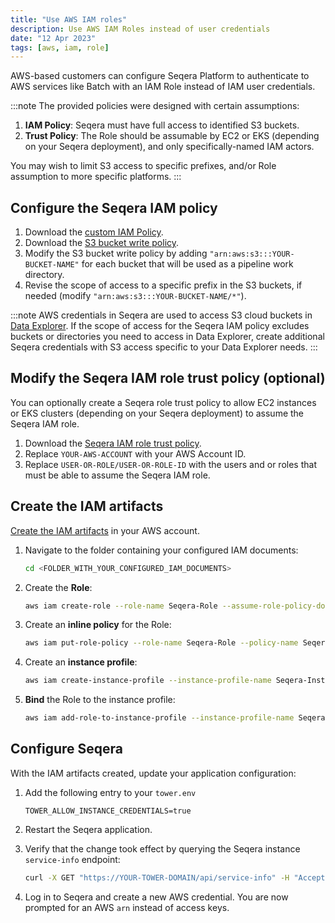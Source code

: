 ```yaml
---
title: "Use AWS IAM roles"
description: Use AWS IAM Roles instead of user credentials
date: "12 Apr 2023"
tags: [aws, iam, role]
---
```


AWS-based customers can configure Seqera Platform to authenticate to AWS services like Batch with an IAM Role instead of IAM user credentials.

:::note
The provided policies were designed with certain assumptions:

1. **IAM Policy**: Seqera must have full access to identified S3 buckets.
2. **Trust Policy**: The Role should be assumable by EC2 or EKS (depending on your Seqera deployment), and only specifically-named IAM actors.

You may wish to limit S3 access to specific prefixes, and/or Role assumption to more specific platforms.
:::

## Configure the Seqera IAM policy

1. Download the [custom IAM Policy](https://github.com/seqeralabs/nf-tower-aws/blob/master/forge/forge-policy.json).
1. Download the [S3 bucket write policy](https://github.com/seqeralabs/nf-tower-aws/blob/master/launch/s3-bucket-write.json).
1. Modify the S3 bucket write policy by adding `"arn:aws:s3:::YOUR-BUCKET-NAME"` for each bucket that will be used as a pipeline work directory. 
1. Revise the scope of access to a specific prefix in the S3 buckets, if needed (modify `"arn:aws:s3:::YOUR-BUCKET-NAME/*"`).

:::note
AWS credentials in Seqera are used to access S3 cloud buckets in [Data Explorer](../../data/data-explorer). If the scope of access for the Seqera IAM policy excludes buckets or directories you need to access in Data Explorer, create additional Seqera credentials with S3 access specific to your Data Explorer needs. 
:::

## Modify the Seqera IAM role trust policy (optional)

You can optionally create a Seqera role trust policy to allow EC2 instances or EKS clusters (depending on your Seqera deployment) to assume the Seqera IAM role.

1. Download the [Seqera IAM role trust policy](https://github.com/seqeralabs/nf-tower-aws/blob/master/launch/seqera-role-trust-policy.json).
1. Replace `YOUR-AWS-ACCOUNT` with your AWS Account ID.
1. Replace `USER-OR-ROLE/USER-OR-ROLE-ID` with the users and or roles that must be able to assume the Seqera IAM role. 

## Create the IAM artifacts

[Create the IAM artifacts](https://docs.aws.amazon.com/IAM/latest/UserGuide/id_roles_create_for-service.html) in your AWS account.

1. Navigate to the folder containing your configured IAM documents:

   ```bash
   cd <FOLDER_WITH_YOUR_CONFIGURED_IAM_DOCUMENTS>
   ```

2. Create the **Role**:

   ```bash
   aws iam create-role --role-name Seqera-Role --assume-role-policy-document file://Seqera-Role-Trust-Policy.json
   ```

3. Create an **inline policy** for the Role:

   ```bash
   aws iam put-role-policy --role-name Seqera-Role --policy-name Seqera-Role-Policy --policy-document file://Seqera-Role-Policy.json
   ```

4. Create an **instance profile**:

   ```bash
   aws iam create-instance-profile --instance-profile-name Seqera-Instance
   ```

5. **Bind** the Role to the instance profile:

   ```bash
   aws iam add-role-to-instance-profile --instance-profile-name Seqera-Instance --role-name Seqera-Role
   ```

## Configure Seqera

With the IAM artifacts created, update your application configuration:

1. Add the following entry to your `tower.env`

   ```env
   TOWER_ALLOW_INSTANCE_CREDENTIALS=true
   ```

2. Restart the Seqera application.

3. Verify that the change took effect by querying the Seqera instance `service-info` endpoint:

   ```bash
   curl -X GET "https://YOUR-TOWER-DOMAIN/api/service-info" -H "Accept: application/json" | jq ".serviceInfo.allowInstanceCredentials"
   ```

4. Log in to Seqera and create a new AWS credential. You are now prompted for an AWS `arn` instead of access keys.

